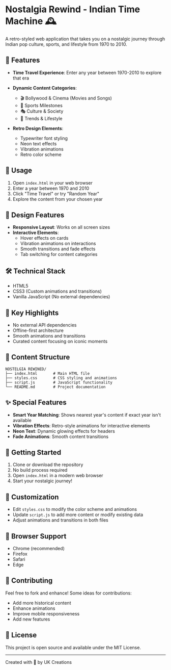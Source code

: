 # Nostalgia Rewind - Indian Time Machine 🕰️

A retro-styled web application that takes you on a nostalgic journey through Indian pop culture, sports, and lifestyle from 1970 to 2010.

## 🌟 Features

- **Time Travel Experience**: Enter any year between 1970-2010 to explore that era
- **Dynamic Content Categories**:
  - 🎬 Bollywood & Cinema (Movies and Songs)
  - 🏏 Sports Milestones
  - 🎭 Culture & Society
  - 📱 Trends & Lifestyle

- **Retro Design Elements**:
  - Typewriter font styling
  - Neon text effects
  - Vibration animations
  - Retro color scheme

## 🚀 Usage

1. Open `index.html` in your web browser
2. Enter a year between 1970 and 2010
3. Click "Time Travel" or try "Random Year"
4. Explore the content from your chosen year

## 🎨 Design Features

- **Responsive Layout**: Works on all screen sizes
- **Interactive Elements**:
  - Hover effects on cards
  - Vibration animations on interactions
  - Smooth transitions and fade effects
  - Tab switching for content categories

## 🛠️ Technical Stack

- HTML5
- CSS3 (Custom animations and transitions)
- Vanilla JavaScript (No external dependencies)

## 🎯 Key Highlights

- No external API dependencies
- Offline-first architecture
- Smooth animations and transitions
- Curated content focusing on iconic moments

## 📝 Content Structure

```
NOSTELGIA REWINED/
├── index.html       # Main HTML file
├── styles.css       # CSS styling and animations
├── script.js        # JavaScript functionality
└── README.md        # Project documentation
```

## ✨ Special Features

- **Smart Year Matching**: Shows nearest year's content if exact year isn't available
- **Vibration Effects**: Retro-style animations for interactive elements
- **Neon Text**: Dynamic glowing effects for headers
- **Fade Animations**: Smooth content transitions

## 🎉 Getting Started

1. Clone or download the repository
2. No build process required
3. Open `index.html` in a modern web browser
4. Start your nostalgic journey!

## 🌈 Customization

- Edit `styles.css` to modify the color scheme and animations
- Update `script.js` to add more content or modify existing data
- Adjust animations and transitions in both files

## 📱 Browser Support

- Chrome (recommended)
- Firefox
- Safari
- Edge

## 🤝 Contributing

Feel free to fork and enhance! Some ideas for contributions:
- Add more historical content
- Enhance animations
- Improve mobile responsiveness
- Add new features

## 📜 License

This project is open source and available under the MIT License.

---
Created with 💝 by UK Creations
